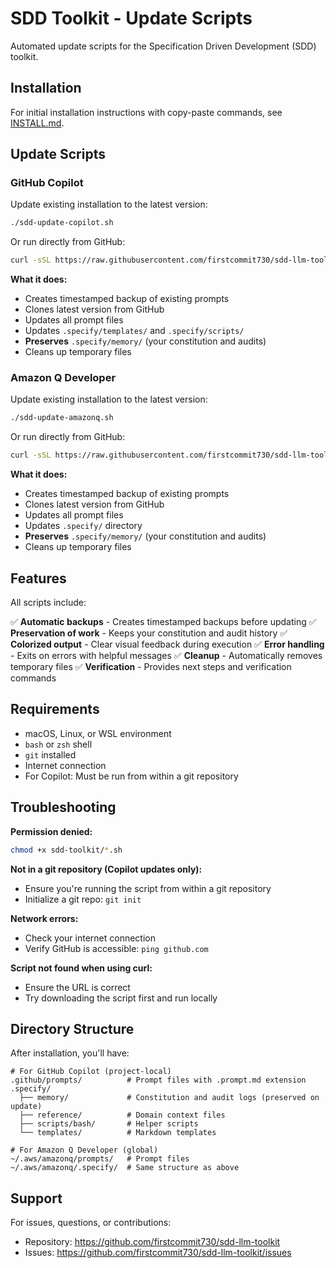 # SDD Toolkit - Update Scripts

Automated update scripts for the Specification Driven Development (SDD) toolkit.

## Installation

For initial installation instructions with copy-paste commands, see [INSTALL.md](../INSTALL.md).

## Update Scripts

### GitHub Copilot

Update existing installation to the latest version:

```bash
./sdd-update-copilot.sh
```

Or run directly from GitHub:

```bash
curl -sSL https://raw.githubusercontent.com/firstcommit730/sdd-llm-toolkit/main/sdd-toolkit/sdd-update-copilot.sh | bash
```

**What it does:**

- Creates timestamped backup of existing prompts
- Clones latest version from GitHub
- Updates all prompt files
- Updates `.specify/templates/` and `.specify/scripts/`
- **Preserves** `.specify/memory/` (your constitution and audits)
- Cleans up temporary files

### Amazon Q Developer

Update existing installation to the latest version:

```bash
./sdd-update-amazonq.sh
```

Or run directly from GitHub:

```bash
curl -sSL https://raw.githubusercontent.com/firstcommit730/sdd-llm-toolkit/main/sdd-toolkit/sdd-update-amazonq.sh | bash
```

**What it does:**

- Creates timestamped backup of existing prompts
- Clones latest version from GitHub
- Updates all prompt files
- Updates `.specify/` directory
- **Preserves** `.specify/memory/` (your constitution and audits)
- Cleans up temporary files

## Features

All scripts include:

✅ **Automatic backups** - Creates timestamped backups before updating
✅ **Preservation of work** - Keeps your constitution and audit history
✅ **Colorized output** - Clear visual feedback during execution
✅ **Error handling** - Exits on errors with helpful messages
✅ **Cleanup** - Automatically removes temporary files
✅ **Verification** - Provides next steps and verification commands

## Requirements

- macOS, Linux, or WSL environment
- `bash` or `zsh` shell
- `git` installed
- Internet connection
- For Copilot: Must be run from within a git repository

## Troubleshooting

**Permission denied:**

```bash
chmod +x sdd-toolkit/*.sh
```

**Not in a git repository (Copilot updates only):**

- Ensure you're running the script from within a git repository
- Initialize a git repo: `git init`

**Network errors:**

- Check your internet connection
- Verify GitHub is accessible: `ping github.com`

**Script not found when using curl:**

- Ensure the URL is correct
- Try downloading the script first and run locally

## Directory Structure

After installation, you'll have:

```
# For GitHub Copilot (project-local)
.github/prompts/          # Prompt files with .prompt.md extension
.specify/
  ├── memory/             # Constitution and audit logs (preserved on update)
  ├── reference/          # Domain context files
  ├── scripts/bash/       # Helper scripts
  └── templates/          # Markdown templates

# For Amazon Q Developer (global)
~/.aws/amazonq/prompts/   # Prompt files
~/.aws/amazonq/.specify/  # Same structure as above
```

## Support

For issues, questions, or contributions:

- Repository: https://github.com/firstcommit730/sdd-llm-toolkit
- Issues: https://github.com/firstcommit730/sdd-llm-toolkit/issues
